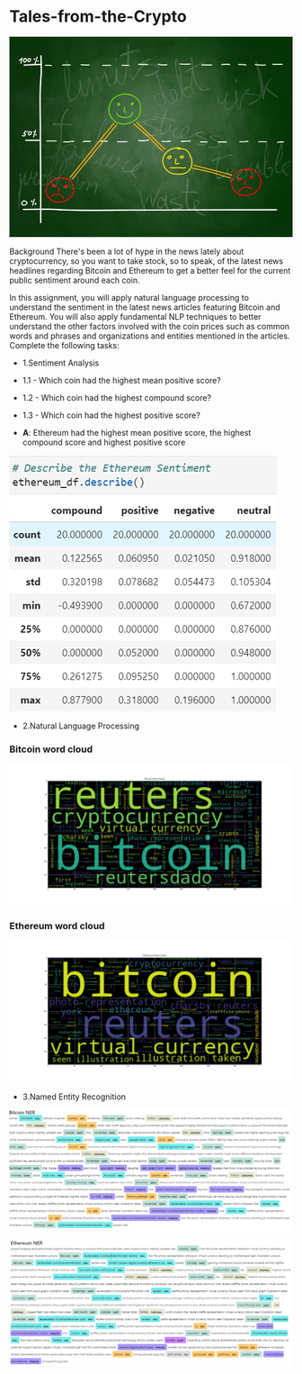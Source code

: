 # Tales-from-the-Crypto

![Sentimental](/Images/sentimental.jpg)

Background
There's been a lot of hype in the news lately about cryptocurrency, so you want to take stock, so to speak, of the latest news headlines regarding Bitcoin and Ethereum to get a better feel for the current public sentiment around each coin.

In this assignment, you will apply natural language processing to understand the sentiment in the latest news articles featuring Bitcoin and Ethereum. You will also apply fundamental NLP techniques to better understand the other factors involved with the coin prices such as common words and phrases and organizations and entities mentioned in the articles.
Complete the following tasks:

* 1.Sentiment Analysis

* 1.1 - Which coin had the highest mean positive score?

* 1.2 - Which coin had the highest compound score?

* 1.3 - Which coin had the highest positive score?

* **A**: Ethereum had the highest mean positive score, the highest compound score and highest positive score

![Sentiment_Analysis](/Images/Sentiment_Analysis.png)

* 2.Natural Language Processing
### Bitcoin word cloud
![Bitcoin_WC](/Images/bitcoin_word_cloud.png)


### Ethereum word cloud
![Ethereum_WC](/Images/ethereum_word_cloud.png)

* 3.Named Entity Recognition

![Bitcoin_ner](/Images/bitcoin_ner.png)

![Ethereum_ner](/Images/ethereum_ner.png)

